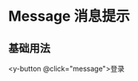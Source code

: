 # Message 消息提示

## 基础用法

<script setup lang="ts">
import { getCurrentInstance } from "vue";
const { appContext } = getCurrentInstance();
const message = () => {
  appContext.config.globalProperties.$message({
    type: "success",
    message: "nihao",
    duration: 5000,
  });
};
</script>

<y-button @click="message">登录</y-button>
